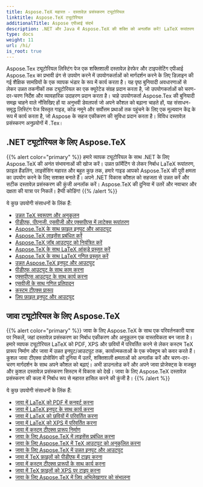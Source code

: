 ```yaml
---
title: Aspose.TeX महारत - दस्तावेज़ प्रसंस्करण ट्यूटोरियल
linktitle: Aspose.TeX ट्यूटोरियल
additionalTitle: Aspose एपीआई संदर्भ
description: .NET और Java में Aspose.TeX की शक्ति को अनलॉक करें! LaTeX रूपांतरण से लेकर उन्नत फ़ॉर्मेटिंग तक, ये ट्यूटोरियल नौसिखिए से लेकर प्रो डेवलपर्स तक का मार्गदर्शन करते हैं। हैप्पी कोडिंग!
type: docs
weight: 11
url: /hi/
is_root: true
---
```


Aspose.Tex ट्यूटोरियल लिस्टिंग पेज एक शक्तिशाली दस्तावेज़ हेरफेर और टाइपसेटिंग एपीआई Aspose.Tex का प्रभावी ढंग से उपयोग करने में उपयोगकर्ताओं को मार्गदर्शन करने के लिए डिज़ाइन की गई शैक्षिक सामग्रियों के एक व्यापक भंडार के रूप में कार्य करता है। यह पृष्ठ बुनियादी अवधारणाओं से लेकर उन्नत तकनीकों तक ट्यूटोरियल का एक क्यूरेटेड संग्रह प्रदान करता है, जो उपयोगकर्ताओं को चरण-दर-चरण निर्देश और व्यावहारिक उदाहरण प्रदान करता है। चाहे उपयोगकर्ता Aspose.Tex की बुनियादी समझ चाहने वाले नौसिखिए हों या अनुभवी डेवलपर्स जो अपने कौशल को बढ़ाना चाहते हों, यह संसाधन-समृद्ध लिस्टिंग पेज विस्तृत गाइड, कोड नमूने और सर्वोत्तम प्रथाओं तक पहुंचने के लिए एक मूल्यवान केंद्र के रूप में कार्य करता है, जो Aspose के सहज एकीकरण की सुविधा प्रदान करता है। विविध दस्तावेज़ प्रसंस्करण अनुप्रयोगों में .Tex।

## .NET ट्यूटोरियल के लिए Aspose.TeX
{{% alert color="primary" %}}
हमारे व्यापक ट्यूटोरियल के साथ .NET के लिए Aspose.TeX की अनंत संभावनाओं की खोज करें। उन्नत फ़ॉर्मेटिंग से लेकर निर्बाध LaTeX रूपांतरण, फ़ाइल हैंडलिंग, लाइसेंसिंग महारत और बहुत कुछ तक, हमारे गाइड आपको Aspose.TeX की पूरी क्षमता का उपयोग करने के लिए सशक्त बनाते हैं। अपने .NET विकास कौशल को सहजता से उन्नत करें और सटीक दस्तावेज़ प्रसंस्करण की कुंजी अनलॉक करें। Aspose.TeX की दुनिया में उतरें और नवाचार और दक्षता की यात्रा पर निकलें। हैप्पी कोडिंग!
{{% /alert %}}

ये कुछ उपयोगी संसाधनों के लिंक हैं:
 
- [उन्नत TeX स्वरूपण और अनुकूलन](./net/advanced-formatting-and-customization/)
- [पीडीएफ, पीएनजी, एसवीजी और एक्सपीएस में लाटेक्स रूपांतरण](./net/latex-conversion/)
- [Aspose.TeX के साथ फ़ाइल इनपुट और आउटपुट](./net/file-input-output/)
- [Aspose.TeX लाइसेंस प्रबंधित करें](./net/licensing/)
- [Aspose.TeX जॉब आउटपुट को नियंत्रित करें](./net/job-output/)
- [Aspose.TeX के साथ LaTeX आंकड़े प्रस्तुत करें](./net/render-latex-figures/)
- [Aspose.TeX के साथ LaTeX गणित प्रस्तुत करें](./net/render-latex-math/)
- [उन्नत Aspose.TeX इनपुट और आउटपुट](./net/advanced-io/)
- [पीडीएफ आउटपुट के साथ काम करना](./net/pdf-output/)
- [एक्सपीएस आउटपुट के साथ कार्य करना](./net/xps-output/)
- [एसवीजी के साथ गणित प्रतिपादन](./net/svg-math-rendering/)
- [कस्टम टीएक्स प्रारूप](./net/custom-tex-formats/)
- [ज़िप फ़ाइल इनपुट और आउटपुट](./net/zip-file-io/)


## जावा ट्यूटोरियल के लिए Aspose.TeX
{{% alert color="primary" %}}
जावा के लिए Aspose.TeX के साथ एक परिवर्तनकारी यात्रा पर निकलें, जहां दस्तावेज़ प्रसंस्करण का निर्बाध एकीकरण और अनुकूलन एक वास्तविकता बन जाता है। हमारे व्यापक ट्यूटोरियल LaTeX को PDF, XPS और छवियों में परिवर्तित करने से लेकर कस्टम TeX प्रारूप निर्माण और जावा में उन्नत इनपुट/आउटपुट तक, कार्यात्मकताओं के एक स्पेक्ट्रम को कवर करते हैं। कुशल जावा टीएक्स प्रोसेसिंग की दुनिया में उतरें, शक्तिशाली क्षमताओं को अनलॉक करें और चरण-दर-चरण मार्गदर्शन के साथ अपने कौशल को बढ़ाएं। अभी डाउनलोड करें और अपने जावा प्रोजेक्ट्स के मजबूत और कुशल दस्तावेज़ प्रसंस्करण सिस्टम में विकास को देखें। जावा के लिए Aspose.TeX दस्तावेज़ प्रसंस्करण की कला में निर्बाध रूप से महारत हासिल करने की कुंजी है।
{{% /alert %}}

ये कुछ उपयोगी संसाधनों के लिंक हैं:

- [जावा में LaTeX को PDF में कनवर्ट करना](./java/converting-lato-pdf/)
- [जावा में LaTeX इनपुट के साथ कार्य करना](./java/working-with-lainputs/)
- [जावा में LaTeX को छवियों में परिवर्तित करना](./java/converting-lato-images/)
- [जावा में LaTeX को XPS में परिवर्तित करना](./java/converting-lato-xps/)
- [जावा में कस्टम टीएक्स प्रारूप निर्माण](./java/custom-format/)
- [जावा के लिए Aspose.TeX में लाइसेंस प्रबंधित करना](./java/managing-licenses/)
- [जावा के लिए Aspose.TeX में TeX आउटपुट को अनुकूलित करना](./java/customizing-output/)
- [जावा के लिए Aspose.TeX में उन्नत इनपुट और आउटपुट](./java/advanced-io/)
- [जावा में TeX फ़ाइलों को पीडीएफ में टाइप करना](./java/typesetting-tex-to-pdf/)
- [जावा में कस्टम टीएक्स प्रारूपों के साथ कार्य करना](./java/custom-tex-formats/)
- [जावा में TeX फ़ाइलों को XPS पर टाइप करना](./java/typesetting-tex-to-xps/)
- [जावा के लिए Aspose.TeX में ज़िप अभिलेखागार को संभालना](./java/zip-archives/)
